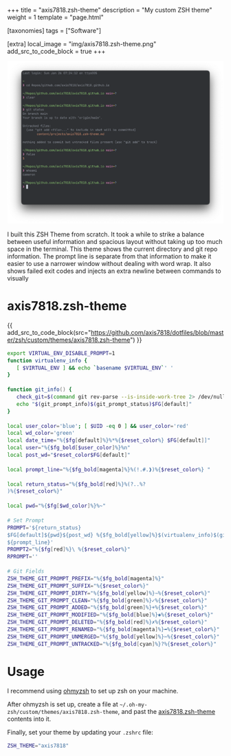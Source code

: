 +++
title = "axis7818.zsh-theme"
description = "My custom ZSH theme"
weight = 1
template = "page.html"

[taxonomies]
tags = ["Software"]

[extra]
local_image = "img/axis7818.zsh-theme.png"
add_src_to_code_block = true
+++

![axis7818.zsh-theme](/img/axis7818.zsh-theme.png)

I built this ZSH Theme from scratch. It took a while to strike a balance between useful information and spacious layout without taking up too much space in the terminal. This theme shows the current directory and git repo information. The prompt line is separate from that information to make it easier to use a narrower window without dealing with word wrap. It also shows failed exit codes and injects an extra newline between commands to visually

# axis7818.zsh-theme

{{ add_src_to_code_block(src="https://github.com/axis7818/dotfiles/blob/master/zsh/custom/themes/axis7818.zsh-theme") }}
```zsh
export VIRTUAL_ENV_DISABLE_PROMPT=1
function virtualenv_info {
   [ $VIRTUAL_ENV ] && echo `basename $VIRTUAL_ENV`' '
}

function git_info() {
   check_git=$(command git rev-parse --is-inside-work-tree 2> /dev/null) || return 0
   echo "$(git_prompt_info)$(git_prompt_status)$FG[default]"
}

local user_color='blue'; [ $UID -eq 0 ] && user_color='red'
local wd_color='green'
local date_time="%{$fg[default]%}%*%{$reset_color%} $FG[default]]"
local user="%{$fg_bold[$user_color]%}%n"
local post_wd="$reset_color$FG[default]"

local prompt_line="%{$fg_bold[magenta]%}%(!.#.❱)%{$reset_color%} "

local return_status="%{$fg_bold[red]%}%(?..%?
)%{$reset_color%}"

local pwd="%{$fg[$wd_color]%}%~"

# Set Prompt
PROMPT='${return_status}
$FG[default]${pwd}${post_wd} %{$fg_bold[yellow]%}$(virtualenv_info)$(git_info)
${prompt_line}'
PROMPT2="%{$fg[red]%}\ %{$reset_color%}"
RPROMPT=''

# Git Fields
ZSH_THEME_GIT_PROMPT_PREFIX="%{$fg_bold[magenta]%}"
ZSH_THEME_GIT_PROMPT_SUFFIX="%{$reset_color%}"
ZSH_THEME_GIT_PROMPT_DIRTY="%{$fg_bold[yellow]%}∼%{$reset_color%}"
ZSH_THEME_GIT_PROMPT_CLEAN="%{$fg_bold[green]%}✓%{$reset_color%}"
ZSH_THEME_GIT_PROMPT_ADDED="%{$fg_bold[green]%}+%{$reset_color%}"
ZSH_THEME_GIT_PROMPT_MODIFIED="%{$fg_bold[blue]%}✱%{$reset_color%}"
ZSH_THEME_GIT_PROMPT_DELETED="%{$fg_bold[red]%}✗%{$reset_color%}"
ZSH_THEME_GIT_PROMPT_RENAMED="%{$fg_bold[magenta]%}➦%{$reset_color%}"
ZSH_THEME_GIT_PROMPT_UNMERGED="%{$fg_bold[yellow]%}✂%{$reset_color%}"
ZSH_THEME_GIT_PROMPT_UNTRACKED="%{$fg_bold[cyan]%}?%{$reset_color%}"
```

# Usage

I recommend using [ohmyzsh](https://github.com/ohmyzsh/ohmyzsh?tab=readme-ov-file#getting-started) to set up zsh on your machine.

After ohmyzsh is set up, create a file at `~/.oh-my-zsh/custom/themes/axis7818.zsh-theme`, and past the [axis7818.zsh-theme](#axis7818-zsh-theme) contents into it.

Finally, set your theme by updating your `.zshrc` file:

```zsh
ZSH_THEME="axis7818"
```
